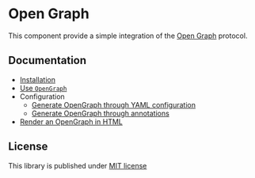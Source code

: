 # Open Graph

This component provide a simple integration of the [Open Graph](http://ogp.me) protocol.

## Documentation

* [Installation](doc/installation.md)
* [Use `OpenGraph`](doc/use-open-graph.md)
* Configuration
    * [Generate OpenGraph through YAML configuration](docs/use-graph-yaml.md)
    * [Generate OpenGraph through annotations](doc/use-graph-annotation.md)
* [Render an OpenGraph in HTML](doc/render-open-graph.md)

## License

This library is published under [MIT license](LICENSE)
